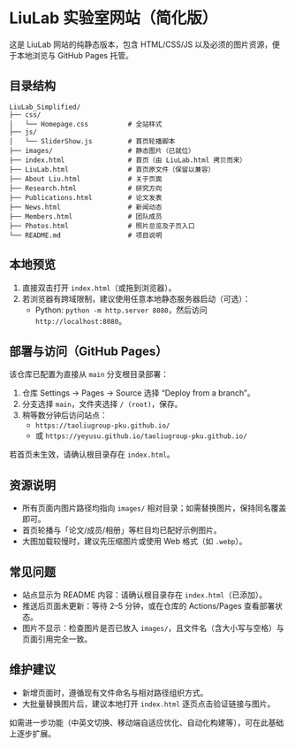 # LiuLab 实验室网站（简化版）

这是 LiuLab 网站的纯静态版本，包含 HTML/CSS/JS 以及必须的图片资源，便于本地浏览与 GitHub Pages 托管。

## 目录结构

```
LiuLab_Simplified/
├── css/
│   └── Homepage.css          # 全站样式
├── js/
│   └── SliderShow.js         # 首页轮播脚本
├── images/                   # 静态图片（已就位）
├── index.html                # 首页（由 LiuLab.html 拷贝而来）
├── LiuLab.html               # 首页原文件（保留以兼容）
├── About Liu.html            # 关于页面
├── Research.html             # 研究方向
├── Publications.html         # 论文发表
├── News.html                 # 新闻动态
├── Members.html              # 团队成员
├── Photos.html               # 照片总览及子页入口
└── README.md                 # 项目说明
```

## 本地预览

1. 直接双击打开 `index.html`（或拖到浏览器）。
2. 若浏览器有跨域限制，建议使用任意本地静态服务器启动（可选）：
   - Python: `python -m http.server 8080`，然后访问 `http://localhost:8080`。

## 部署与访问（GitHub Pages）

该仓库已配置为直接从 `main` 分支根目录部署：

1. 仓库 Settings → Pages → Source 选择 “Deploy from a branch”。
2. 分支选择 `main`，文件夹选择 `/ (root)`，保存。
3. 稍等数分钟后访问站点：
   - `https://taoliugroup-pku.github.io/`
   - 或 `https://yeyusu.github.io/taoliugroup-pku.github.io/`

若首页未生效，请确认根目录存在 `index.html`。

## 资源说明

- 所有页面内图片路径均指向 `images/` 相对目录；如需替换图片，保持同名覆盖即可。
- 首页轮播与「论文/成员/相册」等栏目均已配好示例图片。
- 大图加载较慢时，建议先压缩图片或使用 Web 格式（如 `.webp`）。

## 常见问题

- 站点显示为 README 内容：请确认根目录存在 `index.html`（已添加）。
- 推送后页面未更新：等待 2–5 分钟，或在仓库的 Actions/Pages 查看部署状态。
- 图片不显示：检查图片是否已放入 `images/`，且文件名（含大小写与空格）与页面引用完全一致。

## 维护建议

- 新增页面时，遵循现有文件命名与相对路径组织方式。
- 大批量替换图片后，建议本地打开 `index.html` 逐页点击验证链接与图片。

如需进一步功能（中英文切换、移动端自适应优化、自动化构建等），可在此基础上逐步扩展。
